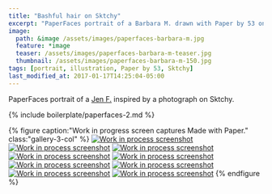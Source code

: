 ```yaml
---
title: "Bashful hair on Sktchy"
excerpt: "PaperFaces portrait of a Barbara M. drawn with Paper by 53 on an iPad."
image: 
  path: &image /assets/images/paperfaces-barbara-m.jpg 
  feature: *image
  teaser: /assets/images/paperfaces-barbara-m-teaser.jpg
  thumbnail: /assets/images/paperfaces-barbara-m-150.jpg
tags: [portrait, illustration, Paper by 53, Sktchy]
last_modified_at: 2017-01-17T14:25:04-05:00
---
```


PaperFaces portrait of a [Jen F.](http://sktchy.com/vJbCsc ) inspired by a photograph on Sktchy.

{% include boilerplate/paperfaces-2.md %}

{% figure caption:"Work in progress screen captures Made with Paper." class:"gallery-3-col" %}
[![Work in process screenshot](/assets/images/paperfaces-barbara-m-process-1-600.jpg)](/assets/images/paperfaces-barbara-m-process-1-lg.jpg)
[![Work in process screenshot](/assets/images/paperfaces-barbara-m-process-2-600.jpg)](/assets/images/paperfaces-barbara-m-process-2-lg.jpg)
[![Work in process screenshot](/assets/images/paperfaces-barbara-m-process-3-600.jpg)](/assets/images/paperfaces-barbara-m-process-3-lg.jpg)
[![Work in process screenshot](/assets/images/paperfaces-barbara-m-process-4-600.jpg)](/assets/images/paperfaces-barbara-m-process-4-lg.jpg)
[![Work in process screenshot](/assets/images/paperfaces-barbara-m-process-5-600.jpg)](/assets/images/paperfaces-barbara-m-process-5-lg.jpg)
[![Work in process screenshot](/assets/images/paperfaces-barbara-m-process-6-600.jpg)](/assets/images/paperfaces-barbara-m-process-6-lg.jpg)
[![Work in process screenshot](/assets/images/paperfaces-barbara-m-process-7-600.jpg)](/assets/images/paperfaces-barbara-m-process-7-lg.jpg)
[![Work in process screenshot](/assets/images/paperfaces-barbara-m-process-8-600.jpg)](/assets/images/paperfaces-barbara-m-process-8-lg.jpg)
[![Work in process screenshot](/assets/images/paperfaces-barbara-m-process-9-600.jpg)](/assets/images/paperfaces-barbara-m-process-9-lg.jpg)
{% endfigure %}
